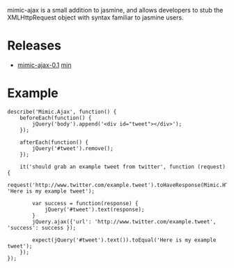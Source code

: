 mimic-ajax is a small addition to jasmine, and allows developers to stub the XMLHttpRequest object with syntax familiar to jasmine users.

Releases
========

* [mimic-ajax-0.1](https://github.com/azzamallow/mimic-ajax/blob/master/release/mimic.ajax.0.1.js) [min](https://github.com/azzamallow/mimic-ajax/blob/master/release/mimic.ajax.0.1-min.js)

Example
======

	describe('Mimic.Ajax', function() {
		beforeEach(function() {
			jQuery('body').append('<div id="tweet"></div>');
		});
	
		afterEach(function() {
			jQuery('#tweet').remove();
		});

		it('should grab an example tweet from twitter', function (request) {
			request('http://www.twitter.com/example.tweet').toHaveResponse(Mimic.HTTP.SUCCESS, 'Here is my example tweet');
		
			var success = function(response) {
				jQuery('#tweet').text(response);
			}
			jQuery.ajax({'url': 'http://www.twitter.com/example.tweet', 'success': success });

			expect(jQuery('#tweet').text()).toEqual('Here is my example tweet');
		});	
	});
